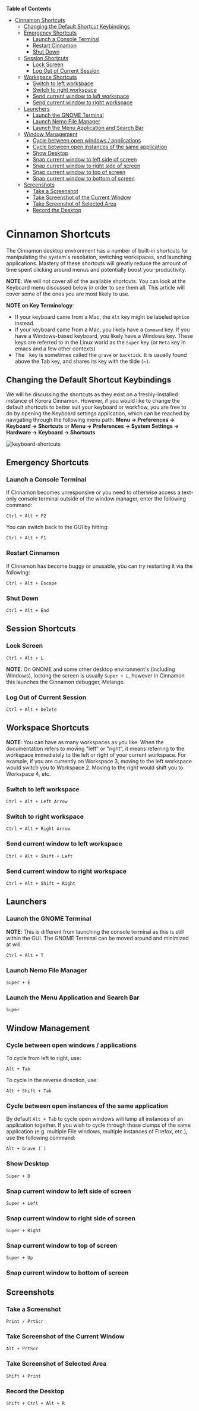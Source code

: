 

**Table of Contents**  

- [Cinnamon Shortcuts](#cinnamon-shortcuts)
  - [Changing the Default Shortcut Keybindings](#changing-the-default-shortcut-keybindings)
  - [Emergency Shortcuts](#emergency-shortcuts)
    - [Launch a Console Terminal](#launch-a-console-terminal)
    - [Restart Cinnamon](#restart-cinnamon)
    - [Shut Down](#shut-down)
  - [Session Shortcuts](#session-shortcuts)
    - [Lock Screen](#lock-screen)
    - [Log Out of Current Session](#log-out-of-current-session)
  - [Workspace Shortcuts](#workspace-shortcuts)
    - [Switch to left workspace](#switch-to-left-workspace)
    - [Switch to right workspace](#switch-to-right-workspace)
    - [Send current window to left workspace](#send-current-window-to-left-workspace)
    - [Send current window to right workspace](#send-current-window-to-right-workspace)
  - [Launchers](#launchers)
    - [Launch the GNOME Terminal](#launch-the-gnome-terminal)
    - [Launch Nemo File Manager](#launch-nemo-file-manager)
    - [Launch the Menu Application and Search Bar](#launch-the-menu-application-and-search-bar)
  - [Window Management](#window-management)
    - [Cycle between open windows / applications](#cycle-between-open-windows--applications)
    - [Cycle between open instances of the same application](#cycle-between-open-instances-of-the-same-application)
    - [Show Desktop](#show-desktop)
    - [Snap current window to left side of screen](#snap-current-window-to-left-side-of-screen)
    - [Snap current window to right side of screen](#snap-current-window-to-right-side-of-screen)
    - [Snap current window to top of screen](#snap-current-window-to-top-of-screen)
    - [Snap current window to bottom of screen](#snap-current-window-to-bottom-of-screen)
  - [Screenshots](#screenshots)
    - [Take a Screenshot](#take-a-screenshot)
    - [Take Screenshot of the Current Window](#take-screenshot-of-the-current-window)
    - [Take Screenshot of Selected Area](#take-screenshot-of-selected-area)
    - [Record the Desktop](#record-the-desktop)



# Cinnamon Shortcuts

The Cinnamon desktop environment has a number of built-in shortcuts for manipulating the system's resolution, switching workspaces, and launching applications. Mastery of these shortcuts will greatly reduce the amount of time spent clicking around menus and potentially boost your productivity.

**NOTE**: We will not cover all of the available shortcuts. You can look at the Keyboard menu discussed below in order to see them all. This article will cover some of the ones you are most likely to use.

**NOTE on Key Terminology**:

 * If your keyboard came from a Mac, the `Alt` key might be labeled `Option` instead.
 * If your keyboard came from a Mac, you likely have a `Command` key. If you have a Windows-based keyboard, you likely have a Windows key. These keys are referred to in the Linux world as the `Super` key (or `Meta` key in emacs and a few other contexts)
 * The \` key is sometimes called the `grave` or `backtick`. It is usually found above the Tab key, and shares its key with the tilde (~).

## Changing the Default Shortcut Keybindings

We will be discussing the shortcuts as they exist on a freshly-installed instance of Korora Cinnamon. However, if you would like to change the default shortcuts to better suit your keyboard or workflow, you are free to do by opening the Keyboard settings application, which can be reached by navigating through the following menu path:
**Menu -> Preferences -> Keyboard -> Shortcuts**
or
**Menu -> Preferences -> System Settings -> Hardware -> Keyboard -> Shortcuts**

![keyboard-shortcuts](https://github.com/kororaproject/kp-documentation/wiki/img/cinnamon-keyboard_shortcuts_window.png "Keyboard Shortcuts window") 

## Emergency Shortcuts

### Launch a Console Terminal

If Cinnamon becomes unresponsive or you need to otherwise access a text-only console terminal outside of the window manager, enter the following command:

    Ctrl + Alt + F2

You can switch back to the GUI by hitting:

    Ctrl + Alt + F1

### Restart Cinnamon

If Cinnamon has become buggy or unusable, you can try restarting it via the following:

    Ctrl + Alt + Escape

### Shut Down

    Ctrl + Alt + End

## Session Shortcuts

### Lock Screen

    Ctrl + Alt + L

**NOTE**: On GNOME and some other desktop environment's (including Windows), locking the screen is usually `Super + L`, however in Cinnamon this launches the Cinnamon debugger, Melange.

### Log Out of Current Session

    Ctrl + Alt + Delete

## Workspace Shortcuts

**NOTE**: You can have as many workspaces as you like. When the documentation refers to moving "left" or "right", it means referring to the workspace immediately to the left or right of your current workspace. For example, if you are currently on Workspace 3, moving to the left workspace would switch you to Workspace 2. Moving to the right would shift you to Workspace 4, etc.

### Switch to left workspace

    Ctrl + Alt + Left Arrow

### Switch to right workspace

    Ctrl + Alt + Right Arrow

### Send current window to left workspace

    Ctrl + Alt + Shift + Left

### Send current window to right workspace

    Ctrl + Alt + Shift + Right

## Launchers

### Launch the GNOME Terminal

**NOTE**: This is different from launching the console terminal as this is still within the GUI. The GNOME Terminal can be moved around and minimized at will.

    Ctrl + Alt + T

### Launch Nemo File Manager

    Super + E

### Launch the Menu Application and Search Bar

    Super

## Window Management

### Cycle between open windows / applications

To cycle from left to right, use:

    Alt + Tab

To cycle in the reverse direction, use:

    Alt + Shift + Tab

### Cycle between open instances of the same application

By default `Alt + Tab` to cycle open windows will lump all instances of an application together. If you wish to cycle through those clumps of the same application (e.g. multiple File windows, multiple instances of Firefox, etc.), use the following command:

    Alt + Grave (`)

### Show Desktop

    Super + D

### Snap current window to left side of screen

    Super + Left

### Snap current window to right side of screen

    Super + Right

### Snap current window to top of screen

    Super + Up

### Snap current window to bottom of screen

## Screenshots

### Take a Screenshot

    Print / PrtScr

### Take Screenshot of the Current Window

    Alt + PrtScr

### Take Screenshot of Selected Area

    Shift + Print

### Record the Desktop

    Shift + Ctrl + Alt + R

